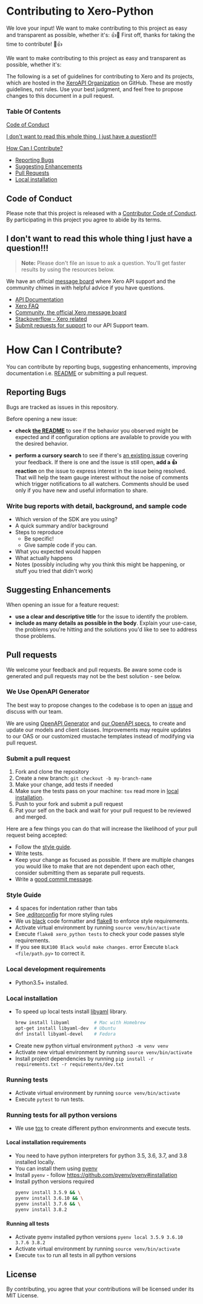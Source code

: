 # Contributing to Xero-Python
We love your input! We want to make contributing to this project as easy and transparent as possible, whether it's:
:+1::tada: First off, thanks for taking the time to contribute! :tada::+1:

We want to make contributing to this project as easy and transparent as possible, whether it's:

The following is a set of guidelines for contributing to Xero and its projects, which are hosted in the [XeroAPI Organization](https://github.com/XeroAPI) on GitHub. These are mostly guidelines, not rules. Use your best judgment, and feel free to propose changes to this document in a pull request.

### Table Of Contents
[Code of Conduct](#code-of-conduct)

[I don't want to read this whole thing, I just have a question!!!](#i-dont-want-to-read-this-whole-thing-i-just-have-a-question)

[How Can I Contribute?](#how-can-i-contribute)
  * [Reporting Bugs](#reporting-bugs)
  * [Suggesting Enhancements](#suggesting-enhancements)
  * [Pull Requests](#pull-requests)
  * [Local installation](#local-installation)


## Code of Conduct
Please note that this project is released with a [Contributor Code of Conduct](CODE_OF_CONDUCT.md). By participating in this project you agree to abide by its terms.

## I don't want to read this whole thing I just have a question!!!

> **Note:** Please don't file an issue to ask a question. You'll get faster results by using the resources below.

We have an official [message board](https://community.xero.com/developer) where Xero API support and the community chimes in with helpful advice if you have questions.

* [API Documentation](https://developer.xero.com/documentation/)
* [Xero FAQ](https://developer.xero.com/faq)
* [Community, the official Xero message board](https://community.xero.com/developer)
* [Stackoverflow - Xero related](https://stackoverflow.com/questions/tagged/xero-api?sort=Newest)
* [Submit requests for support](https://developer.xero.com/contact-xero-developer-platform-support/) to our API Support team.

# How Can I Contribute?

You can contribute by reporting bugs, suggesting enhancements, improving documentation i.e. [README](README.md) or submitting a pull request.


## Reporting Bugs

Bugs are tracked as issues in this repository.

Before opening a new issue:
* **check [the README](README.md)** to see if the behavior you observed might be expected and if configuration options are available to provide you with the desired behavior.

* **perform a cursory search** to see if there's [an existing issue](https://github.com/xero-github/xero-python/issues) covering your feedback. If there is one and the issue is still open, **add a :+1: reaction** on the issue to express interest in the issue being resolved. That will help the team gauge interest without the noise of comments which trigger notifications to all watchers. Comments should be used only if you have new and useful information to share.

### Write bug reports with detail, background, and sample code

- Which version of the SDK are you using?
- A quick summary and/or background
- Steps to reproduce
  - Be specific!
  - Give sample code if you can.
- What you expected would happen
- What actually happens
- Notes (possibly including why you think this might be happening, or stuff you tried that didn't work)

## Suggesting Enhancements

When opening an issue for a feature request:
* **use a clear and descriptive title** for the issue to identify the problem.
* **include as many details as possible in the body**. Explain your use-case, the problems you're hitting and the solutions you'd like to see to address those problems.

## Pull requests

We welcome your feedback and pull requests. Be aware some code is generated and pull requests may not be the best solution -  see below.

### We Use OpenAPI Generator
The best way to propose changes to the codebase is to open an [issue](https://github.com/XeroAPI/xero-python/issues) and discuss with our team.

We are using [OpenAPI Generator](https://github.com/OpenAPITools/openapi-generator) and [our OpenAPI specs](https://github.com/XeroAPI/Xero-OpenAPI), to create and update our models and client classes.  Improvements may require updates to our OAS or our customized mustache templates instead of modifying via pull request.

### Submit a pull request

1. Fork and clone the repository
1. Create a new branch: `git checkout -b my-branch-name`
1. Make your change, add tests if needed
1. Make sure the tests pass on your machine: `tox` read more in [local installation](#local-installation).
1. Push to your fork and submit a pull request
1. Pat your self on the back and wait for your pull request to be reviewed and merged.

Here are a few things you can do that will increase the likelihood of your pull request being accepted:

- Follow the [style guide](#style-guide).
- Write tests.
- Keep your change as focused as possible. If there are multiple changes you would like to make that are not dependent upon each other, consider submitting them as separate pull requests.
- Write a [good commit message](http://tbaggery.com/2008/04/19/a-note-about-git-commit-messages.html).

### Style Guide

* 4 spaces for indentation rather than tabs
* See [.editorconfig](.editorconfig) for more styling rules
* We us [black](https://github.com/psf/black) code formatter and
  [flake8](https://flake8.pycqa.org/en/latest/) to enforce style requirements.
* Activate virtual environment by running `source venv/bin/activate`
* Execute `flake8 xero_python tests` to check your code passes style requirements.
* If you see `BLK100 Black would make changes.` error Execute `black <file/path.py>` to correct it.

### Local development requirements

* Python3.5+ installed.

### Local installation

* To speed up local tests install [libyaml](https://pyyaml.org/wiki/LibYAML) library.
    ```bash
    brew install libyaml         # Mac with Homebrew
    apt-get install libyaml-dev  # Ubuntu
    dnf install libyaml-devel    # Fedora
    ```
* Create new python virtual environment `python3 -m venv venv`
* Activate new virtual environment by running `source venv/bin/activate`
* Install project dependencies by running `pip install -r requirements.txt -r requirements/dev.txt`

### Running tests
* Activate virtual environment by running `source venv/bin/activate`
* Execute `pytest` to run tests.

### Running tests for all python versions
* We use [tox](https://tox.readthedocs.io/en/latest/) to create different python environments and execute tests.

#### Local installation requirements
* You need to have python interpreters for python 3.5, 3.6, 3.7, and 3.8 installed locally.
* You can install them using [pyenv](https://github.com/pyenv/pyenv)
* Install `pyenv` - follow https://github.com/pyenv/pyenv#installation
* Install python versions required
    ```bash
    pyenv install 3.5.9 && \
    pyenv install 3.6.10 && \
    pyenv install 3.7.6 && \
    pyenv install 3.8.2
    ```

#### Running all tests
* Activate pyenv installed python versions `pyenv local 3.5.9 3.6.10 3.7.6 3.8.2`
* Activate virtual environment by running `source venv/bin/activate`
* Execute `tox` to run all tests in all python versions

## License
By contributing, you agree that your contributions will be licensed under its MIT License.
